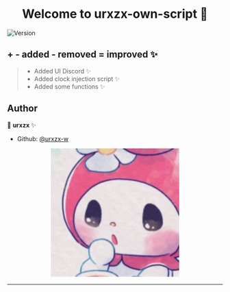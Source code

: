 <h1 align="center">Welcome to urxzx-own-script 👋</h1>
<p>
  <img alt="Version" src="https://img.shields.io/badge/version-1.0-blue.svg?cacheSeconds=2592000" />
</p>


## + - added - removed = improved ✨
> +  Added UI Discord ✨
> +  Added clock injection script ✨
> +  Added some functions ✨

## Author

👤 **urxzx** ✨

* Github: [@urxzx-w](https://github.com/urxzx-w)

<p align="center">
  <img width="300" src="https://raw.githubusercontent.com/urxzx-w/own/refs/heads/main/noFilter.png" alt="cli output"/>
</p>

***
